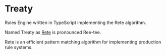 # Treaty

Rules Engine written in TypeScript implementing the Rete algorithm.

Named Treaty as [Rete](http://en.wikipedia.org/wiki/Rete_algorithm) is pronounced Ree-tee. 

Rete is an efficient pattern matching algorithm for implementing production rule systems.